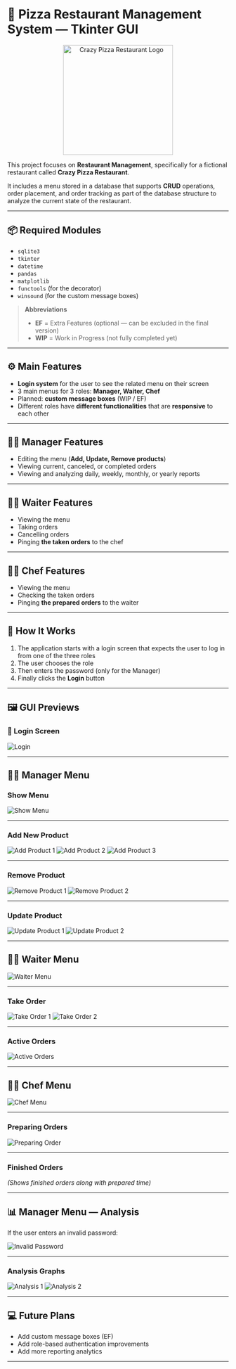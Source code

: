 # 🍕 Pizza Restaurant Management System — Tkinter GUI

<div align="center">
  <img src="https://github.com/Trigenaris/pizza-restaurant-management-system/blob/main/crazy_logo.png" alt="Crazy Pizza Restaurant Logo" width="250">
</div>

This project focuses on **Restaurant Management**, specifically for a fictional restaurant called **Crazy Pizza Restaurant**.  

It includes a menu stored in a database that supports **CRUD** operations, order placement, and order tracking as part of the database structure to analyze the current state of the restaurant.

---

## 📦 Required Modules

- `sqlite3`
- `tkinter`
- `datetime`
- `pandas`
- `matplotlib`
- `functools` (for the decorator)
- `winsound` (for the custom message boxes)

> **Abbreviations**  
> - **EF** = Extra Features (optional — can be excluded in the final version)  
> - **WIP** = Work in Progress (not fully completed yet)

---

## ⚙️ Main Features

- **Login system** for the user to see the related menu on their screen
- 3 main menus for 3 roles: **Manager, Waiter, Chef**
- Planned: **custom message boxes** (WIP / EF)
- Different roles have **different functionalities** that are **responsive** to each other

---

## 👩‍💼 Manager Features

- Editing the menu (**Add, Update, Remove products**)
- Viewing current, canceled, or completed orders
- Viewing and analyzing daily, weekly, monthly, or yearly reports

---

## 🤵‍♀️ Waiter Features

- Viewing the menu
- Taking orders
- Cancelling orders
- Pinging **the taken orders** to the chef

---

## 👩‍🍳 Chef Features

- Viewing the menu
- Checking the taken orders
- Pinging **the prepared orders** to the waiter

---

## 🚀 How It Works

1. The application starts with a login screen that expects the user to log in from one of the three roles
2. The user chooses the role
3. Then enters the password (only for the Manager)
4. Finally clicks the **Login** button

---

## 🖼️ GUI Previews

### 🔐 Login Screen
![Login](https://github.com/Trigenaris/pizza-restaurant-management-system/assets/122381599/a102a1ec-e0a3-4403-bc36-7da03b6d0972)

---

## 🧑‍💼 Manager Menu

### Show Menu
![Show Menu](https://github.com/Trigenaris/pizza-restaurant-management-system/assets/122381599/2cab8763-fd0c-4f45-b803-0b8bab81bd5c)

---

### Add New Product
![Add Product 1](https://github.com/Trigenaris/pizza-restaurant-management-system/assets/122381599/acc82845-ee91-4a67-b339-b83f3b981c0f)
![Add Product 2](https://github.com/Trigenaris/pizza-restaurant-management-system/assets/122381599/e6125be6-74e8-4c82-acdd-d04866f4015b)
![Add Product 3](https://github.com/Trigenaris/pizza-restaurant-management-system/assets/122381599/f63bbd66-1a57-419c-9a5d-31cd49e00404)

---

### Remove Product
![Remove Product 1](https://github.com/Trigenaris/pizza-restaurant-management-system/assets/122381599/2a5dc2ad-ca7d-4d31-83e6-5013e2445147)
![Remove Product 2](https://github.com/Trigenaris/pizza-restaurant-management-system/assets/122381599/eddbe8ca-944f-418f-a36b-6583d53ddd96)

---

### Update Product
![Update Product 1](https://github.com/Trigenaris/pizza-restaurant-management-system/assets/122381599/1932840f-ae27-44a1-8648-88729fe1c227)
![Update Product 2](https://github.com/Trigenaris/pizza-restaurant-management-system/assets/122381599/dc6ad490-0744-4a3d-b0ed-eaa70ba832be)

---

## 🤵‍♀️ Waiter Menu

![Waiter Menu](https://github.com/Trigenaris/pizza-restaurant-management-system/assets/122381599/ab2fae54-f4b7-4070-a781-8671fbf91d8f)

---

### Take Order
![Take Order 1](https://github.com/Trigenaris/pizza-restaurant-management-system/assets/122381599/84725f14-0eda-4196-831e-8a4c7b9e6eba)
![Take Order 2](https://github.com/Trigenaris/pizza-restaurant-management-system/assets/122381599/4ff303c8-e425-4f11-ac0a-9fb2d9801ba3)

---

### Active Orders
![Active Orders](https://github.com/Trigenaris/pizza-restaurant-management-system/assets/122381599/1f4b5e34-f2b9-4dd1-b225-867aeb07779e)

---

## 👩‍🍳 Chef Menu

![Chef Menu](https://github.com/Trigenaris/pizza-restaurant-management-system/assets/122381599/21536f35-7a4d-4590-8775-e9f85fbb8fe5)

---

### Preparing Orders
![Preparing Order](https://github.com/Trigenaris/pizza-restaurant-management-system/assets/122381599/98810c8f-7136-4a7f-9fa2-c21c366944ee)

---

### Finished Orders
*(Shows finished orders along with prepared time)*

---

## 📊 Manager Menu — Analysis

If the user enters an invalid password:

![Invalid Password](https://github.com/Trigenaris/pizza-restaurant-management-system/assets/122381599/4c36af06-ab38-4d8b-9fdd-83af927cf06f)

---

### Analysis Graphs
![Analysis 1](https://github.com/Trigenaris/pizza-restaurant-management-system/assets/122381599/ea4fb325-6624-45c8-a57d-76c6998177e2)
![Analysis 2](https://github.com/Trigenaris/pizza-restaurant-management-system/assets/122381599/2731ee05-3375-4ee6-bcf6-5ddc568c39af)

---

## 💻 Future Plans
- Add custom message boxes (EF)
- Add role-based authentication improvements
- Add more reporting analytics

---
